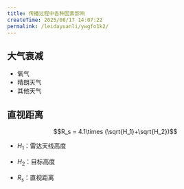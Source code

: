 ```yaml
---
title: 传播过程中各种因素影响
createTime: 2025/08/17 14:07:22
permalink: /leidayuanli/ywgfo1k2/
---
```

## **大气衰减**
* 氧气
* 晴朗天气
* 其他天气
## **直视距离**

$$R_s = 4.1\times (\sqrt{H_1}+\sqrt{H_2})$$

* $H_1$：雷达天线高度

* $H_2$：目标高度

* $R_s$：直视距离



